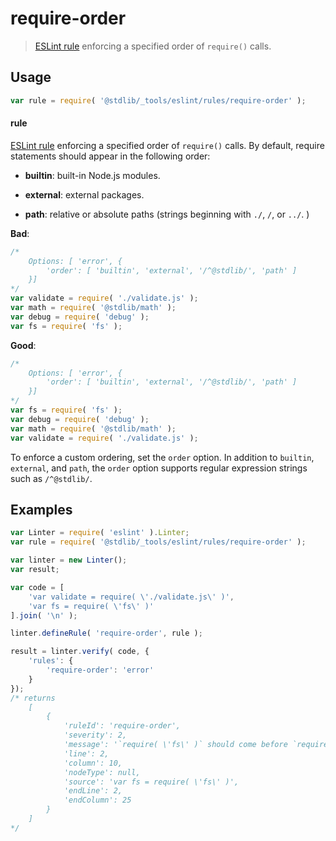 <!--

@license Apache-2.0

Copyright (c) 2018 The Stdlib Authors.

Licensed under the Apache License, Version 2.0 (the "License");
you may not use this file except in compliance with the License.
You may obtain a copy of the License at

   http://www.apache.org/licenses/LICENSE-2.0

Unless required by applicable law or agreed to in writing, software
distributed under the License is distributed on an "AS IS" BASIS,
WITHOUT WARRANTIES OR CONDITIONS OF ANY KIND, either express or implied.
See the License for the specific language governing permissions and
limitations under the License.

-->

# require-order

> [ESLint rule][eslint-rules] enforcing a specified order of `require()` calls.

<section class="intro">

</section>

<!-- /.intro -->

<section class="usage">

## Usage

```javascript
var rule = require( '@stdlib/_tools/eslint/rules/require-order' );
```

#### rule

[ESLint rule][eslint-rules] enforcing a specified order of `require()` calls. By default, require statements should appear in the following order:

-   **builtin**: built-in Node.js modules.

-   **external**: external packages.

-   **path**: relative or absolute paths (strings beginning with `./`, `/`, or `../`.
)

**Bad**:

<!-- run-disable -->

<!-- eslint-disable stdlib/require-order -->

```javascript
/*
    Options: [ 'error', {
        'order': [ 'builtin', 'external', '/^@stdlib/', 'path' ]
    }]
*/
var validate = require( './validate.js' );
var math = require( '@stdlib/math' );
var debug = require( 'debug' );
var fs = require( 'fs' );
```

**Good**:

<!-- run-disable -->

``` javascript
/*
    Options: [ 'error', {
        'order': [ 'builtin', 'external', '/^@stdlib/', 'path' ]
    }]
*/
var fs = require( 'fs' );
var debug = require( 'debug' );
var math = require( '@stdlib/math' );
var validate = require( './validate.js' );
```

To enforce a custom ordering, set the `order` option. In addition to `builtin`, `external`, and `path`, the `order` option supports regular expression strings such as `/^@stdlib/`.

</section>

<!-- /.usage -->

<section class="examples">

## Examples

<!-- eslint no-undef: "error" -->

```javascript
var Linter = require( 'eslint' ).Linter;
var rule = require( '@stdlib/_tools/eslint/rules/require-order' );

var linter = new Linter();
var result;

var code = [
    'var validate = require( \'./validate.js\' )',
    'var fs = require( \'fs\' )'
].join( '\n' );

linter.defineRule( 'require-order', rule );

result = linter.verify( code, {
    'rules': {
        'require-order': 'error'
    }
});
/* returns
    [
        {
            'ruleId': 'require-order',
            'severity': 2,
            'message': '`require( \'fs\' )` should come before `require( \'./validate.js\' )`',
            'line': 2,
            'column': 10,
            'nodeType': null,
            'source': 'var fs = require( \'fs\' )',
            'endLine': 2,
            'endColumn': 25
        }
    ]
*/
```

</section>

<!-- /.examples -->

<section class="links">

[eslint-rules]: https://eslint.org/docs/developer-guide/working-with-rules

</section>

<!-- /.links -->
